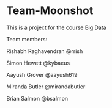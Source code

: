 # Team-Moonshot

This is a project for the course Big Data

Team members:

Rishabh Raghavendran @rrish 

Simon Hewett @kybaeus

Aayush Grover @aayush619

Miranda Butler @mirandabutler

Brian Salmon @bsalmon
